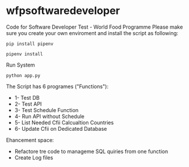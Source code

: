 # wfpsoftwaredeveloper
Code for Software Developer Test - World Food Programme
Please make sure you create your own enviroment and install the script as following:
```
pip install pipenv
```
```
pipenv install
```
Run System
```
python app.py
```
The Script has 6 programes ("Functions"):
* 1- Test DB
* 2- Test API
* 3- Test Schedule Function
* 4- Run API without Schedule
* 5- List Needed Cfii Calcualtion Countries
* 6- Update Cfii on Dedicated Database
           
Ehancement space:

- Refactore tre code to manageme SQL quiries from one function
- Create Log files

